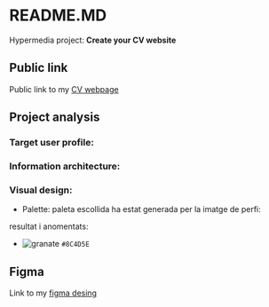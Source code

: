 # README.MD
Hypermedia project: **Create your CV website**

## Public link
Public link to my [CV webpage](https://oleksandrarman.github.io/)

## Project analysis
### Target user profile:
### Information architecture:
### Visual design:
* Palette:
paleta escollida ha estat generada per la imatge de perfi:

resultat i anomentats:

- ![granate](https://readme-swatches.vercel.app/8C4D5E) `#8C4D5E`


## Figma
Link to my [figma desing](https://oleksandrarman.github.io/)
